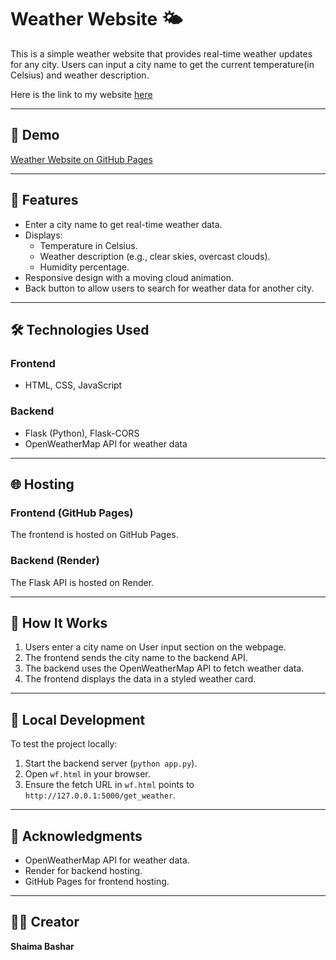  # Weather Website 🌤️

This is a simple weather website that provides real-time weather updates for any city. Users can input a city name to get the current temperature(in Celsius) and weather description.

Here is the link to my website [here](https://shaimabb.github.io/Weather-Website/)

---

## 🚀  Demo

[Weather Website on GitHub Pages](https://github.com/ShaimaBB/Weather-Website/blob/45acc6477514c3ed17a2935d9fd686ca390f2f6d/weathervid.mp4)


---

## 🌟 Features

- Enter a city name to get real-time weather data.
- Displays:
  - Temperature in Celsius.
  - Weather description (e.g., clear skies, overcast clouds).
  - Humidity percentage.
- Responsive design with a moving cloud animation.
- Back button to allow users to search for weather data for another city.

---

## 🛠️ Technologies Used

### Frontend
- HTML, CSS, JavaScript

### Backend
- Flask (Python), Flask-CORS
- OpenWeatherMap API for weather data

---

## 🌐 Hosting

### Frontend (GitHub Pages)
The frontend is hosted on GitHub Pages.

### Backend (Render)
The Flask API is hosted on Render. 

---

## 📖 How It Works

1. Users enter a city name on User input section on the webpage.
2. The frontend sends the city name to the backend API.
3. The backend uses the OpenWeatherMap API to fetch weather data.
4. The frontend displays the data in a styled weather card.

---

## 🔧 Local Development

To test the project locally:
1. Start the backend server (`python app.py`).
2. Open `wf.html` in your browser.
3. Ensure the fetch URL in `wf.html` points to `http://127.0.0.1:5000/get_weather`.

---

## 💬 Acknowledgments

- OpenWeatherMap API for weather data.
- Render for backend hosting.
- GitHub Pages for frontend hosting.

---

## 🧑‍💻 Creator

**Shaima Bashar**

